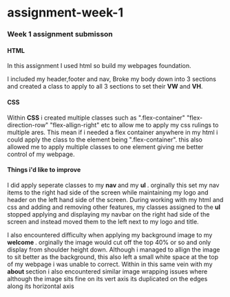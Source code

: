 # assignment-week-1
### Week 1 assignment submisson

#### HTML

<p>In this assignment I used html so build my webpages foundation.</P>

<p>I included my header,footer and nav, Broke my body down into 3 sections and created a class to apply to all 3 sections to set their <strong>VW</strong> and <strong>VH</strong>.</p>

#### CSS

<p>Within <strong>CSS</strong> i created multiple classes such as ".flex-container" "flex-direction-row" "flex-allign-right" etc to allow me to apply my css rulings to multiple ares. This mean if i needed a flex container anywhere in my html i could apply the class to the element being ".flex-container". this also allowed me to apply multiple classes to one element giving me better control of my webpage.</p>

#### Things i'd like to improve

<p>I did apply seperate classes to my <strong> nav </strong> and my <strong> ul </strong>. orginally this set my nav items to the right had side of the screen while maintaining my logo and header on the left hand side of the screen. During working with my html and css and adding and removing other features,
my classes assigned to the <strong> ul </strong> stopped applying and displaying my navbar on the right had side of the screen and instead moved them to the left next to my logo and title.<p>

<p> I also encountered difficulty when applying my background image to my <strong> welcome </strong>. orginally the image would cut off the top 40% or so and only display from shoulder height down. Although i managed to allign the image to sit better as the background, this also left a small white space at the top of my webpage i was unable to correct. Within in this same vein with my <strong> about </strong> section i also
encountered similar image wrapping issues where although the image sits fine on its vert axis its duplicated on the edges along its horizontal axis </P>